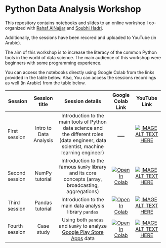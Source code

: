 # Python Data Analysis Workshop

This repository contains notebooks and slides to an online workshop I co-organized with [Rahaf AlNajjar](https://www.linkedin.com/in/rahaf-alnajjar/) and [Soubhi Hadri](https://www.linkedin.com/in/soubhihadri/).

Additionally, the sessions have been recored and uploaded to YouTube (in Arabic).

The aim of this workshop is to increase the literacy of the common Python tools in the world of data science. The main audience of this workshop were beginners with some programming experience.

You can access the notebooks directly using Google Colab from the links provided in the table below. Also, You can access the sessions recordings as well (in Arabic) from the table below.

| Session        |     Session title      |                                                             Session details                                                              |                                                                                                      Google Colab Link                                                                                                      |                                                    YouTube Link                                                     |
| -------------- | :--------------------: | :--------------------------------------------------------------------------------------------------------------------------------------: | :-------------------------------------------------------------------------------------------------------------------------------------------------------------------------------------------------------------------------: | :-----------------------------------------------------------------------------------------------------------------: |
| First session  | Intro to Data Analysis | Introduction to the main tools of Python data science and the different roles (data engineer, data scientist, machine learning engineer) |                                                                                                         **\_\_\_**                                                                                                          | [![IMAGE ALT TEXT HERE](https://img.youtube.com/vi/SxHb6EKnjXU/0.jpg)](https://www.youtube.com/watch?v=SxHb6EKnjXU) |
| Second session |     NumPy tutorial     |                   Introduction to the famous `NumPy` library and its core concepts (array, broadcasting, aggregations)                   |          [![Open In Colab](https://colab.research.google.com/assets/colab-badge.svg)](https://colab.research.google.com/github/Reslan-Tinawi/python-data-analysis-workshop/blob/main/2-numpy/numpy-tutorial.ipynb)          | [![IMAGE ALT TEXT HERE](https://img.youtube.com/vi/9aJxvRhRxAc/0.jpg)](https://www.youtube.com/watch?v=9aJxvRhRxAc) |
| Third session  |    Pandas tutorial     |                                         Introduction to the main data analysis library `pandas`                                          |         [![Open In Colab](https://colab.research.google.com/assets/colab-badge.svg)](https://colab.research.google.com/github/Reslan-Tinawi/python-data-analysis-workshop/blob/main/3-pandas/pandas-tutorial.ipynb)         | [![IMAGE ALT TEXT HERE](https://img.youtube.com/vi/V0SEZ_TbD-0/0.jpg)](https://www.youtube.com/watch?v=V0SEZ_TbD-0) |
| Fourth session |       Case study       | Using both `pandas` and `NumPy` to analyze [Google Play Store Apps](https://www.kaggle.com/datasets/lava18/google-play-store-apps) data  | [![Open In Colab](https://colab.research.google.com/assets/colab-badge.svg)](https://colab.research.google.com/github/Reslan-Tinawi/python-data-analysis-workshop/blob/main/4-case-study/1-google-play-data-analysis.ipynb) | [![IMAGE ALT TEXT HERE](https://img.youtube.com/vi/nbrmlHCIKQk/0.jpg)](https://www.youtube.com/watch?v=nbrmlHCIKQk) |
